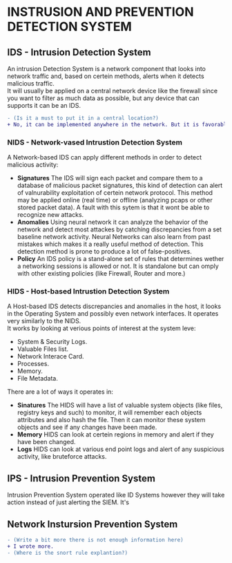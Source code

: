 # INSTRUSION AND PREVENTION DETECTION SYSTEM

## IDS - Intrusion Detection System
An intrusion Detection System is a network component that looks into network traffic and, based on certein methods, alerts when it detects malicious traffic.<br>
It will usually be applied on a central network device like the firewall since you want to filter as much data as possible, but any device that can supports it can be an IDS.

```diff
- (Is it a must to put it in a central location?)
+ No, it can be implemented anywhere in the network. But it is favorable to put it in a more central location in the network to make it able to analyze as much traffic as it can.
```

### NIDS - Network-vased Intrustion Detection System
A Network-based IDS can apply different methods in order to detect malicious activity:
- **Signatures** The IDS will sign each packet and compare them to a database of malicious packet signatures, this kind of detection can alert of valnurability exploitation of certein network protocol. This method may be applied online (real time) or offline (analyzing pcaps or other stored packet data). A fault with this sytem is that it wont be able to recognize new attacks.
- **Anomalies** Using neural network it can analyze the behavior of the network and detect most attackes by catching discrepancies from a set baseline network activity. Neural Networks can also learn from past mistakes which makes it a really useful method of detection. This detection method is prone to produce a lot of false-positives.
- **Policy** An IDS policy is a stand-alone set of rules that determines wether a networking sessions is allowed or not. It is standalone but can omply with other existing policies (like Firewall, Router and more.)

### HIDS - Host-based Intrustion Detection System
A Host-based IDS detects discrepancies and anomalies in the host, it looks in the Operating System and possibly even network interfaces. It operates very similarly to the NIDS.<br>
It works by looking at verious points of interest at the system leve:
- System & Security Logs.
- Valuable Files list.
- Network Interace Card.
- Processes.
- Memory.
- File Metadata.

There are a lot of ways it operates in:
- **Sinatures** The HIDS will have a list of valuable system objects (like files, registry keys and such) to monitor, it will remember each objects attributes and also hash the file. Then it can monitor these system objects and see if any changes have been made.
- **Memory** HIDS can look at certein regions in memory and alert if they have been changed.
- **Logs** HIDS can look at various end point logs and alert of any suspicious activity, like bruteforce attacks.

## IPS - Intrusion Prevention System

Intrusion Prevention System operated like ID Systems however they will take action instead of just alerting the SIEM. It's 

## Network Instursion Prevention System

```diff
- (Write a bit more there is not enough information here)
+ I wrote more.
- (Where is the snort rule explantion?)
```
